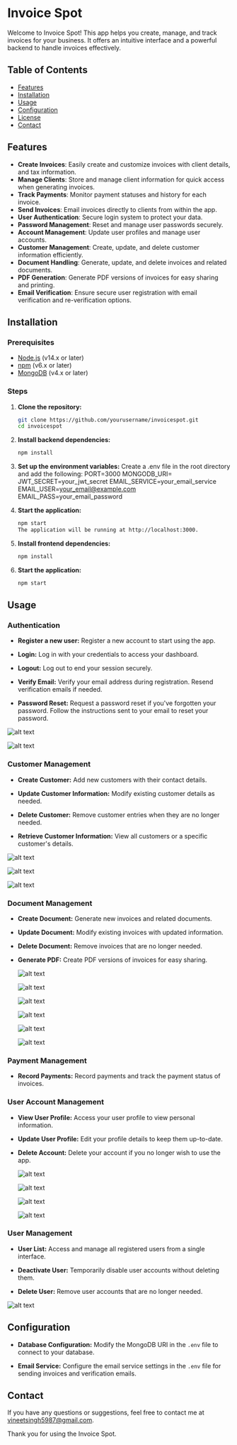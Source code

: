# Invoice Spot

Welcome to Invoice Spot! This app helps you create, manage, and track invoices for your business. It offers an intuitive interface and a powerful backend to handle invoices effectively.
## Table of Contents

- [Features](#features)
- [Installation](#installation)
- [Usage](#usage)
- [Configuration](#configuration)
- [License](#license)
- [Contact](#contact)

## Features

- **Create Invoices**: Easily create and customize invoices with client details, and tax information.
- **Manage Clients**: Store and manage client information for quick access when generating invoices.
- **Track Payments**: Monitor payment statuses and history for each invoice.
- **Send Invoices**: Email invoices directly to clients from within the app.
- **User Authentication**: Secure login system to protect your data.
- **Password Management**: Reset and manage user passwords securely.
- **Account Management**: Update user profiles and manage user accounts.
- **Customer Management**: Create, update, and delete customer information efficiently.
- **Document Handling**: Generate, update, and delete invoices and related documents.
- **PDF Generation**: Generate PDF versions of invoices for easy sharing and printing.
- **Email Verification**: Ensure secure user registration with email verification and re-verification options.

## Installation

### Prerequisites

- [Node.js](https://nodejs.org/) (v14.x or later)
- [npm](https://www.npmjs.com/) (v6.x or later)
- [MongoDB](https://www.mongodb.com/) (v4.x or later)

### Steps

1. **Clone the repository:**
   ```bash
   git clone https://github.com/yourusername/invoicespot.git
   cd invoicespot
   ```

2. **Install backend dependencies:**
   ```bash
   npm install
   ```
3. **Set up the environment variables:**
   Create a .env file in the root directory and add the following:
   PORT=3000
   MONGODB_URI=
   JWT_SECRET=your_jwt_secret
   EMAIL_SERVICE=your_email_service
   EMAIL_USER=your_email@example.com
   EMAIL_PASS=your_email_password

5. **Start the application:**
   ```bash
   npm start
   The application will be running at http://localhost:3000.
   ```

6. **Install frontend dependencies:**
   ```bash
   npm install
   ```

7. **Start the application:**
   ```bash
   npm start
   ```

## Usage

### Authentication

- **Register a new user:**
  Register a new account to start using the app.

- **Login:**
  Log in with your credentials to access your dashboard.

- **Logout:**
  Log out to end your session securely.

- **Verify Email:**
  Verify your email address during registration.
  Resend verification emails if needed.

- **Password Reset:**
  Request a password reset if you've forgotten your password.
  Follow the instructions sent to your email to reset your password.

![alt text](https://github.com/Vineet829/invoicespot/blob/main/invoice-spot/images/invoice1.png)

![alt text](https://github.com/Vineet829/invoicespot/blob/main/invoice-spot/images/invoice2.png)


### Customer Management

- **Create Customer:**
  Add new customers with their contact details.

- **Update Customer Information:**
  Modify existing customer details as needed.

- **Delete Customer:**
  Remove customer entries when they are no longer needed.

- **Retrieve Customer Information:**
  View all customers or a specific customer's details.

![alt text](https://github.com/Vineet829/invoicespot/blob/main/invoice-spot/images/invoice10.png)

![alt text](https://github.com/Vineet829/invoicespot/blob/main/invoice-spot/images/invoice15.png)

![alt text](https://github.com/Vineet829/invoicespot/blob/main/invoice-spot/images/invoice16.png)


### Document Management

- **Create Document:**
  Generate new invoices and related documents.

- **Update Document:**
  Modify existing invoices with updated information.

- **Delete Document:**
  Remove invoices that are no longer needed.

- **Generate PDF:**
  Create PDF versions of invoices for easy sharing.

  ![alt text](https://github.com/Vineet829/invoicespot/blob/main/invoice-spot/images/invoice6.png)

  ![alt text](https://github.com/Vineet829/invoicespot/blob/main/invoice-spot/images/invoice7.png)

  ![alt text](https://github.com/Vineet829/invoicespot/blob/main/invoice-spot/images/invoice8.png)

  ![alt text](https://github.com/Vineet829/invoicespot/blob/main/invoice-spot/images/invoice9.png)

  ![alt text](https://github.com/Vineet829/invoicespot/blob/main/invoice-spot/images/invoice12.png)

  ![alt text](https://github.com/Vineet829/invoicespot/blob/main/invoice-spot/images/invoice13.png)


### Payment Management

- **Record Payments:**
  Record payments and track the payment status of invoices.

### User Account Management

- **View User Profile:**
  Access your user profile to view personal information.

- **Update User Profile:**
  Edit your profile details to keep them up-to-date.

- **Delete Account:**
  Delete your account if you no longer wish to use the app.

  ![alt text](https://github.com/Vineet829/invoicespot/blob/main/invoice-spot/images/invoice3.png)

  ![alt text](https://github.com/Vineet829/invoicespot/blob/main/invoice-spot/images/invoice4.png)

  ![alt text](https://github.com/Vineet829/invoicespot/blob/main/invoice-spot/images/invoice5.png)

  ![alt text](https://github.com/Vineet829/invoicespot/blob/main/invoice-spot/images/invoice1.png)


### User Management

- **User List:**
  Access and manage all registered users from a single interface.

- **Deactivate User:**
  Temporarily disable user accounts without deleting them.

- **Delete User:**
  Remove user accounts that are no longer needed.

![alt text](https://github.com/Vineet829/invoicespot/blob/main/invoice-spot/images/invoice11.png)


## Configuration

- **Database Configuration:**
  Modify the MongoDB URI in the `.env` file to connect to your database.

- **Email Service:**
  Configure the email service settings in the `.env` file for sending invoices and verification emails.



## Contact

If you have any questions or suggestions, feel free to contact me at vineetsingh5987@gmail.com.

Thank you for using the Invoice Spot.


   
